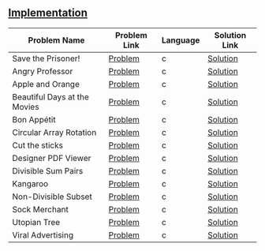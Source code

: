 ## [Implementation](https://www.hackerrank.com/domains/algorithms/implementation)

|Problem Name|Problem Link|Language|Solution Link|
---|---|---|---
|Save the Prisoner!|[Problem](https://www.hackerrank.com/challenges/save-the-prisoner/problem)|c|[Solution](./save-the-prisoner.c)|
|Angry Professor|[Problem](https://www.hackerrank.com/challenges/angry-professor/problem)|c|[Solution](./angry-professor.c)|
|Apple and Orange|[Problem](https://www.hackerrank.com/challenges/apple-and-orange/problem)|c|[Solution](./apple-and-orange.c)|
|Beautiful Days at the Movies|[Problem](https://www.hackerrank.com/challenges/beautiful-days-at-the-movies/problem)|c|[Solution](./beautiful-days-at-the-movies.c)|
|Bon Appétit|[Problem](https://www.hackerrank.com/challenges/bon-appetit/problem)|c|[Solution](./bon-appetit.c)|
|Circular Array Rotation|[Problem](https://www.hackerrank.com/challenges/circular-array-rotation/problem)|c|[Solution](./circular-array-rotation.c)|
|Cut the sticks|[Problem](https://www.hackerrank.com/challenges/cut-the-sticks/problem)|c|[Solution](./cut-the-sticks.c)|
|Designer PDF Viewer|[Problem](https://www.hackerrank.com/challenges/designer-pdf-viewer/problem)|c|[Solution](./designer-pdf-viewer.c)|
|Divisible Sum Pairs|[Problem](https://www.hackerrank.com/challenges/divisible-sum-pairs/problem)|c|[Solution](./divisible-sum-pairs.c)|
|Kangaroo|[Problem](https://www.hackerrank.com/challenges/kangaroo/problem)|c|[Solution](./kangaroo.c)|
|Non-Divisible Subset|[Problem](https://www.hackerrank.com/challenges/non-divisible-subset/problem)|c|[Solution](./non-divisible-subset.c)|
|Sock Merchant|[Problem](https://www.hackerrank.com/challenges/sock-merchant/problem)|c|[Solution](./sock-merchant.c)|
|Utopian Tree|[Problem](https://www.hackerrank.com/challenges/utopian-tree/problem)|c|[Solution](./utopian-tree.c)|
|Viral Advertising|[Problem](https://www.hackerrank.com/challenges/strange-advertising/problem)|c|[Solution](./strange-advertising.c)|
